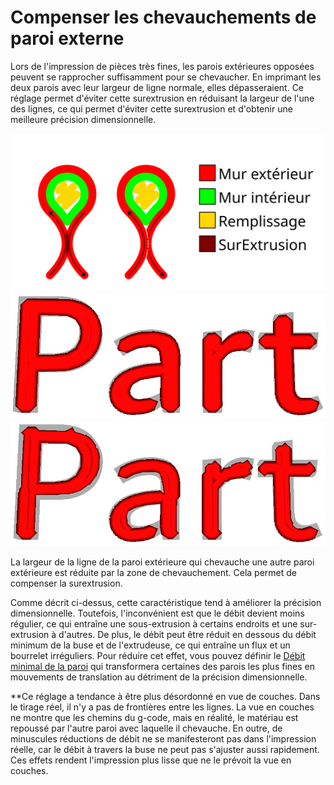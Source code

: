 Compenser les chevauchements de paroi externe
===

Lors de l'impression de pièces très fines, les parois extérieures opposées peuvent se rapprocher suffisamment pour se chevaucher. En imprimant les deux parois avec leur largeur de ligne normale, elles dépasseraient. Ce réglage permet d'éviter cette surextrusion en réduisant la largeur de l'une des lignes, ce qui permet d'éviter cette surextrusion et d'obtenir une meilleure précision dimensionnelle.

![Où la largeur de ligne est réduite](../images/travel_compensate_overlapping_walls_enabled_schematic_fr.svg)
![Toutes les lignes sont extrudées sur toute leur largeur, ce qui crée une partie trop large](../../../articles/images/travel_compensate_overlapping_walls_enabled_disabled.png)
![La moitié des lignes ont réduit leur largeur, ce qui permet une impression plus précise](../../../articles/images/travel_compensate_overlapping_walls_enabled_enabled.png)

La largeur de la ligne de la paroi extérieure qui chevauche une autre paroi extérieure est réduite par la zone de chevauchement. Cela permet de compenser la surextrusion.

Comme décrit ci-dessus, cette caractéristique tend à améliorer la précision dimensionnelle. Toutefois, l'inconvénient est que le débit devient moins régulier, ce qui entraîne une sous-extrusion à certains endroits et une sur-extrusion à d'autres. De plus, le débit peut être réduit en dessous du débit minimum de la buse et de l'extrudeuse, ce qui entraîne un flux et un bourrelet irréguliers. Pour réduire cet effet, vous pouvez définir le [Débit minimal de la paroi](wall_min_flow.md) qui transformera certaines des parois les plus fines en mouvements de translation au détriment de la précision dimensionnelle.

**Ce réglage a tendance à être plus désordonné en vue de couches. Dans le tirage réel, il n'y a pas de frontières entre les lignes. La vue en couches ne montre que les chemins du g-code, mais en réalité, le matériau est repoussé par l'autre paroi avec laquelle il chevauche. En outre, de minuscules réductions de débit ne se manifesteront pas dans l'impression réelle, car le débit à travers la buse ne peut pas s'ajuster aussi rapidement. Ces effets rendent l'impression plus lisse que ne le prévoit la vue en couches.

